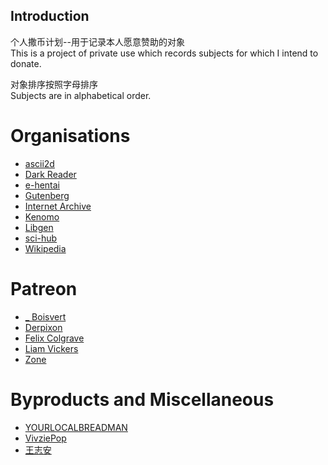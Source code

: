 ## Introduction

个人撒币计划--用于记录本人愿意赞助的对象  
This is a project of private use which records subjects for which I intend to donate.

对象排序按照字母排序  
Subjects are in alphabetical order.

# Organisations
- [ascii2d](https://ascii2d.net/readme) 
- [Dark Reader](https://opencollective.com/darkreader/donate)
- [e-hentai](https://e-hentai.org/bitcoin.php)
- [Gutenberg](https://gutenberg.org/donate/)
- [Internet Archive](https://archive.org/donate)
- [Kenomo](https://kemono.party/support)
- [Libgen](https://libgen.life/viewtopic.php?p=79795#p79795)
- [sci-hub](https://sci-hub.se/donate)
- [Wikipedia](https://donate.wikimedia.org/w/index.php?title=Special:LandingPage&country=SG&uselang=zh-cn&utm_medium=spontaneous&utm_source=fr-redir&utm_campaign=spontaneous)
# Patreon
- [_ Boisvert](https://www.patreon.com/boisvert)
- [Derpixon](https://www.patreon.com/derpixon)
- [Felix Colgrave](https://www.patreon.com/felixcolgrave)
- [Liam Vickers](https://www.patreon.com/LiamVickersAnimation)
- [Zone](https://www.patreon.com/zone)
# Byproducts and Miscellaneous
- [YOURLOCALBREADMAN](https://www.teepublic.com/user/voidcollective?utm_source=designer&utm_medium=social&utm_campaign=k8PnZ8AtQ5g)
- [VivziePop](https://sharkrobot.com/collections/vivziepop)
- [王志安](https://www.youtube.com/c/%E7%8E%8B%E5%BF%97%E5%AE%891)
